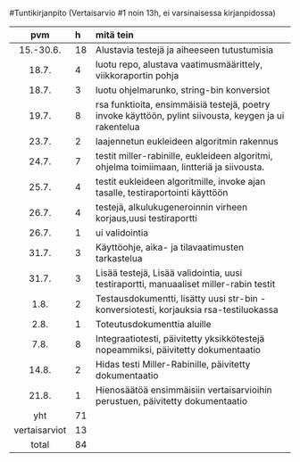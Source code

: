 #Tuntikirjanpito 
(Vertaisarvio #1 noin 13h, ei varsinaisessa kirjanpidossa)

|pvm | h | mitä tein |
|:--:|:--|:----|
|15.-30.6.|18| Alustavia testejä ja aiheeseen tutustumisia|
|18.7.|4| luotu repo, alustava vaatimusmäärittely, viikkoraportin pohja|
|18.7.|3| luotu ohjelmarunko, string-bin konversiot|
|19.7.|8| rsa funktioita, ensimmäisiä testejä, poetry invoke käyttöön, pylint siivousta, keygen ja ui rakentelua|
|23.7.|2| laajennetun eukleideen algoritmin rakennus|
|24.7.|7| testit miller-rabinille, eukleideen algoritmi, ohjelma toimiimaan, lintteriä ja siivousta.|
|25.7.|4| testit eukleideen algoritmille, invoke ajan tasalle, testiraportointi käyttöön|
|26.7.|4| testejä, alkulukugeneroinnin virheen korjaus,uusi testiraportti|
|26.7.|1| ui validointia|
|31.7.|3| Käyttöohje, aika- ja tilavaatimusten tarkastelua|
|31.7.|3| Lisää testejä, Lisää validointia, uusi testiraportti, manuaaliset miller-rabin testit|
|1.8.|2| Testausdokumentti, lisätty uusi str-bin -konversiotesti, korjauksia rsa-testiluokassa |
|2.8.|1| Toteutusdokumenttia aluille|
|7.8.|8| Integraatiotesti, päivitetty yksikkötestejä nopeammiksi, päivitetty dokumentaatio|
|14.8.|2| Hidas testi Miller-Rabinille, päivitetty dokumentaatio |
|21.8.|1| Hienosäätöä ensimmäisiin vertaisarvioihin perustuen, päivitetty dokumentaatio |
|yht |71|
|vertaisarviot |13|
|total |84|
